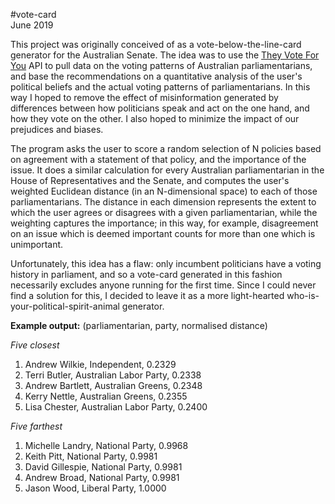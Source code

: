 #vote-card  
June 2019

This project was originally conceived of as a vote-below-the-line-card generator for the Australian Senate. The idea was to use the [They Vote For You](https://theyvoteforyou.org.au/) API to pull data on the voting patterns of Australian parliamentarians, and base the recommendations on a quantitative analysis of the user's political beliefs and the actual voting patterns of parliamentarians. In this way I hoped to remove the effect of misinformation generated by differences between how politicians speak and act on the one hand, and how they vote on the other. I also hoped to minimize the impact of our prejudices and biases.

The program asks the user to score a random selection of N policies based on agreement with a statement of that policy, and the importance of the issue. It does a similar calculation for every Australian parliamentarian in the House of Representatives and the Senate, and computes the user's weighted Euclidean distance (in an N-dimensional space) to each of those parliamentarians. The distance in each dimension represents the extent to which the user agrees or disagrees with a given parliamentarian, while the weighting captures the importance; in this way, for example, disagreement on an issue which is deemed important counts for more than one which is unimportant.

Unfortunately, this idea has a flaw: only incumbent politicians have a voting history in parliament, and so a vote-card generated in this fashion necessarily excludes anyone running for the first time. Since I could never find a solution for this, I decided to leave it as a more light-hearted who-is-your-political-spirit-animal generator.

**Example output:**
(parliamentarian, party, normalised distance)

*Five closest*

1. Andrew Wilkie, 		Independent,				0.2329
2. Terri Butler, 		Australian Labor Party,		0.2338
3. Andrew Bartlett, 	Australian Greens,			0.2348
4. Kerry Nettle, 		Australian Greens,			0.2355
5. Lisa Chester, 		Australian Labor Party,		0.2400	

*Five farthest*

1. Michelle Landry, 	National Party,				0.9968
2. Keith Pitt, 			National Party,				0.9981
3. David Gillespie, 	National Party,				0.9981
4. Andrew Broad, 		National Party,				0.9981
5. Jason Wood, 			Liberal Party,				1.0000
